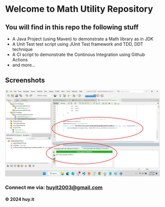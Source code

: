 # Welcome to Math Utility Repository

## You will find in this repo the following stuff

* A Java Project (using Maven) to demonstrate a Math library as in JDK
* A Unit Test test script using JUnit Test framework and TDD, DDT technique
* A CI script to demonstrate the Continous Integration using Github Actions
* and more...

## Screenshots
![Math Utility](https://github.com/server-craftsman/math-util-1805/blob/main/screenshots/SourceCodeAndUnitTest.png)

### Connect me via: huyit2003@gmail.com

#### &#169; 2024 huy.it